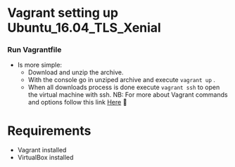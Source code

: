# Vagrant setting up Ubuntu_16.04_TLS_Xenial

### Run Vagrantfile
* Is more simple:
  * Download and unzip the archive.
  * With the console go in unziped archive and execute `vagrant up` .
  * When all downloads process is done execute `vagrant ssh` to open the virtual machine with ssh.
NB: For more about Vagrant commands and options follow this link [Here]('https://www.vagrantup.com/docs/cli/') :link:  

# Requirements
  * Vagrant installed
  * VirtualBox installed
